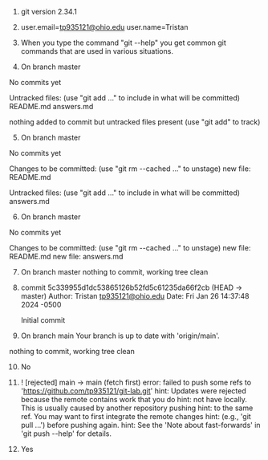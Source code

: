 1. git version 2.34.1

2. user.email=tp935121@ohio.edu
   user.name=Tristan

3. When you type the command "git --help" you get common git commands that are used in various situations.

4. On branch master

No commits yet

Untracked files:
  (use "git add <file>..." to include in what will be committed)
	README.md
	answers.md

nothing added to commit but untracked files present (use "git add" to track)

5. On branch master

No commits yet

Changes to be committed:
  (use "git rm --cached <file>..." to unstage)
	new file:   README.md

Untracked files:
  (use "git add <file>..." to include in what will be committed)
	answers.md

6. On branch master

No commits yet

Changes to be committed:
  (use "git rm --cached <file>..." to unstage)
	new file:   README.md
	new file:   answers.md

7. On branch master
nothing to commit, working tree clean

8. commit 5c339955d1dc53865126b52fd5c61235da66f2cb (HEAD -> master)
Author: Tristan <tp935121@ohio.edu>
Date:   Fri Jan 26 14:37:48 2024 -0500

    Initial commit

9. On branch main
Your branch is up to date with 'origin/main'.

nothing to commit, working tree clean

10. No

11. ! [rejected]        main -> main (fetch first)
error: failed to push some refs to 'https://github.com/tp935121/git-lab.git'
hint: Updates were rejected because the remote contains work that you do
hint: not have locally. This is usually caused by another repository pushing
hint: to the same ref. You may want to first integrate the remote changes
hint: (e.g., 'git pull ...') before pushing again.
hint: See the 'Note about fast-forwards' in 'git push --help' for details.

12. Yes
